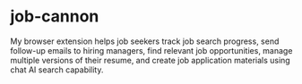 # job-cannon
My browser extension helps job seekers track job search progress, send follow-up emails to hiring managers, find relevant job opportunities, manage multiple versions of their resume, and create job application materials using chat AI search capability.
